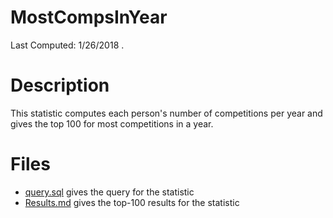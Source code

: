 # **MostCompsInYear**
Last Computed: 1/26/2018 .

# Description
This statistic computes each person's number of competitions per year and 
gives the top 100 for most competitions in a year.

# Files
 - [query.sql](https://github.com/Jambrose777/JacobAmbroseWCAStatistics/blob/master/MostCompsInYear/query.sql) gives the query for the statistic
 - [Results.md](https://github.com/Jambrose777/JacobAmbroseWCAStatistics/blob/master/MostCompsInYear/Results.md) gives the top-100 results for the statistic
